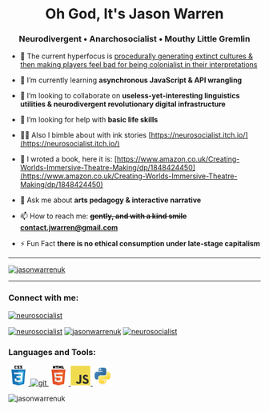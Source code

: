 <h1 align="center">Oh God, It's Jason Warren</h1>

<h3 align="center">Neurodivergent • Anarchosocialist • Mouthy Little Gremlin</h3>

- 🔭 The current hyperfocus is [procedurally generating extinct cultures & then making players feel bad for being colonialist in their interpretations](https://github.com/JasonWarrenUK/Those-Who-Came-Before)

- 🌱 I’m currently learning **asynchronous JavaScript & API wrangling**

- 👯 I’m looking to collaborate on **useless-yet-interesting linguistics utilities & neurodivergent revolutionary digital infrastructure**

- 🤝 I’m looking for help with **basic life skills**

- 👨‍💻 Also I bimble about with ink stories [https://neurosocialist.itch.io/](https://neurosocialist.itch.io/)

- 📝 I wroted a book, here it is: [https://www.amazon.co.uk/Creating-Worlds-Immersive-Theatre-Making/dp/1848424450](https://www.amazon.co.uk/Creating-Worlds-Immersive-Theatre-Making/dp/1848424450)

- 💬 Ask me about **arts pedagogy & interactive narrative**

- 📫 How to reach me: **~~gently, and with a kind smile~~ contact.jwarren@gmail.com**

- ⚡ Fun Fact **there is no ethical consumption under late-stage capitalism**

<hr/>

<p align="left"> <a href="https://github.com/ryo-ma/github-profile-trophy"><img src="https://github-profile-trophy.vercel.app/?username=jasonwarrenuk" alt="jasonwarrenuk" /></a> </p>

<hr/>

<h3 align="left">Connect with me:</h3>

<p align="left"> <a href="https://twitter.com/neurosocialist" target="blank"><img src="https://img.shields.io/twitter/follow/neurosocialist?logo=twitter&style=for-the-badge" alt="neurosocialist" /></a> </p>

<p align="left">
<a href="https://twitter.com/neurosocialist" target="blank"><img align="center" src="https://raw.githubusercontent.com/rahuldkjain/github-profile-readme-generator/master/src/images/icons/Social/twitter.svg" alt="neurosocialist" height="30" width="40" /></a>
<a href="https://linkedin.com/in/jasonwarrenuk" target="blank"><img align="center" src="https://raw.githubusercontent.com/rahuldkjain/github-profile-readme-generator/master/src/images/icons/Social/linked-in-alt.svg" alt="jasonwarrenuk" height="30" width="40" /></a>
<a href="https://instagram.com/neurosocialist" target="blank"><img align="center" src="https://raw.githubusercontent.com/rahuldkjain/github-profile-readme-generator/master/src/images/icons/Social/instagram.svg" alt="neurosocialist" height="30" width="40" /></a>
</p>

<h3 align="left">Languages and Tools:</h3>
<p align="left"> <a href="https://www.w3schools.com/css/" target="_blank" rel="noreferrer"> <img src="https://raw.githubusercontent.com/devicons/devicon/master/icons/css3/css3-original-wordmark.svg" alt="css3" width="40" height="40"/> </a> <a href="https://git-scm.com/" target="_blank" rel="noreferrer"> <img src="https://www.vectorlogo.zone/logos/git-scm/git-scm-icon.svg" alt="git" width="40" height="40"/> </a> <a href="https://www.w3.org/html/" target="_blank" rel="noreferrer"> <img src="https://raw.githubusercontent.com/devicons/devicon/master/icons/html5/html5-original-wordmark.svg" alt="html5" width="40" height="40"/> </a> <a href="https://developer.mozilla.org/en-US/docs/Web/JavaScript" target="_blank" rel="noreferrer"> <img src="https://raw.githubusercontent.com/devicons/devicon/master/icons/javascript/javascript-original.svg" alt="javascript" width="40" height="40"/> </a> <a href="https://www.python.org" target="_blank" rel="noreferrer"> <img src="https://raw.githubusercontent.com/devicons/devicon/master/icons/python/python-original.svg" alt="python" width="40" height="40"/> </a> </p>

<p><img align="left" src="https://github-readme-stats.vercel.app/api/top-langs?username=jasonwarrenuk&show_icons=true&locale=en&layout=compact" alt="jasonwarrenuk" /></p>

